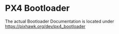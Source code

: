 # PX4 Bootloader
The actual Bootloader Documentation is located under
https://pixhawk.org/dev/px4_bootloader

